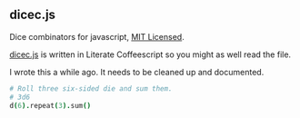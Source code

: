 dicec.js
--------

Dice combinators for javascript, [MIT Licensed](https://github.com/axblount/dicec/blob/master/LICENSE).

[dicec.js](https://github.com/axblount/dicec.js/blob/master/dicec.litcoffee) is written in Literate Coffeescript so you might as well read the file.

I wrote this a while ago. It needs to be cleaned up and documented.

```coffee
# Roll three six-sided die and sum them.
# 3d6
d(6).repeat(3).sum()
```

